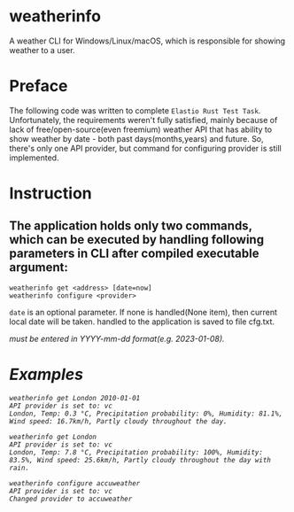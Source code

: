 # weatherinfo
A weather CLI for Windows/Linux/macOS, which is responsible for showing weather to a user.

# Preface
The following code was written to complete `Elastio Rust Test Task`. Unfortunately, the requirements weren't fully satisfied, mainly because of lack of free/open-source(even freemium) weather API that has ability to show weather by date - both past days(months,years) and future.
So, there's only one API provider, but command for configuring provider is still implemented.

# Instruction

## The application holds only two commands, which can be executed by handling following parameters in CLI after compiled executable argument:
```
weatherinfo get <address> [date=now]
weatherinfo configure <provider>
```
`date` is an optional parameter. If none is handled(None item), then current local date will be taken.
<provider> handled to the application is saved to file cfg.txt.
<address> must be entered in YYYY-mm-dd format(e.g. 2023-01-08).

  # Examples
  ```
  weatherinfo get London 2010-01-01
  API provider is set to: vc
  London, Temp: 0.3 °C, Precipitation probability: 0%, Humidity: 81.1%, Wind speed: 16.7km/h, Partly cloudy throughout the day.
  ```
  ```
  weatherinfo get London
  API provider is set to: vc
  London, Temp: 7.8 °C, Precipitation probability: 100%, Humidity: 83.5%, Wind speed: 25.6km/h, Partly cloudy throughout the day with rain.
  ```
  ```
  weatherinfo configure accuweather
  API provider is set to: vc
  Changed provider to accuweather
  ```
